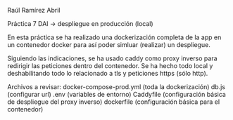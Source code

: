 Raúl Ramírez Abril

Práctica 7 DAI -> despliegue en producción (local)

En esta práctica se ha realizado una dockerización completa de la app en un contenedor docker para así poder simluar (realizar) un despliegue.

Siguiendo las indicaciones, se ha usado caddy como proxy inverso para redirigir las peticiones dentro del contenedor. Se ha hecho todo local y deshabilitando todo lo relacionado a tls y peticiones https (sólo http).

Archivos a revisar:
    docker-compose-prod.yml (toda la dockerización)
    db.js (configurar url)
    .env (variables de entorno)
    Caddyfile (configuración básica de despliegue del proxy inverso)
    dockerfile (configuración básica para el contenedor)